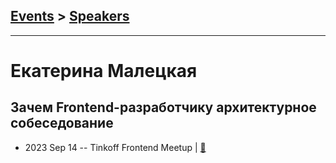 ## [Events](../README.md) > [Speakers](../speakers.md)
---

# Екатерина Малецкая

## Зачем Frontend-разработчику архитектурное собеседование
- 2023 Sep 14 -- Tinkoff Frontend Meetup  | [:notebook:](https://acdn.tinkoff.ru/static/meetups-talk-9cde81d3-969c-4780-97b8-e506e7267f37/%D0%94%D0%BE%D0%BA%D0%BB%D0%B0%D0%B4%20%D1%81%20%D0%BD%D0%B5%D1%82%D1%84%D0%BB%D0%B8%D0%BA%D1%81%D0%BE%D0%BC.pdf)  
